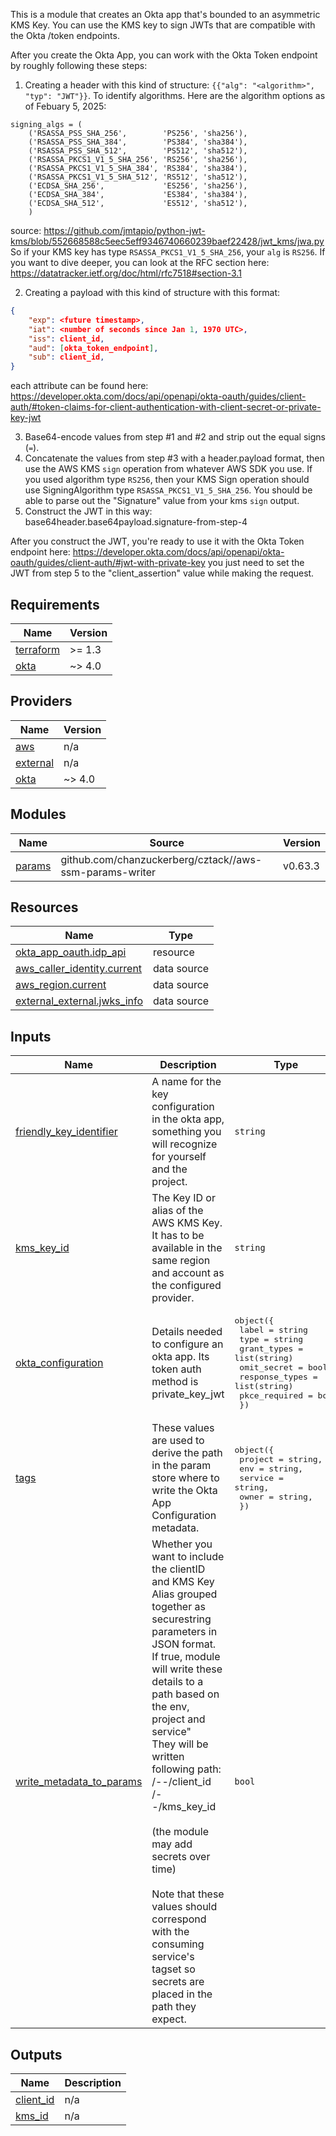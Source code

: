 This is a module that creates an Okta app that's bounded to an asymmetric KMS Key. You can use the KMS key to sign JWTs that are compatible with the Okta /token endpoints. 

After you create the Okta App, you can work with the Okta Token endpoint by roughly following these steps:
1. Creating a header with this kind of structure: `{{"alg": "<algorithm>", "typ": "JWT"}}`. To identify algorithms. Here are the algorithm options as of Febuary 5, 2025:
```
signing_algs = (
    ('RSASSA_PSS_SHA_256',        'PS256', 'sha256'),
    ('RSASSA_PSS_SHA_384',        'PS384', 'sha384'),
    ('RSASSA_PSS_SHA_512',        'PS512', 'sha512'),
    ('RSASSA_PKCS1_V1_5_SHA_256', 'RS256', 'sha256'),
    ('RSASSA_PKCS1_V1_5_SHA_384', 'RS384', 'sha384'),
    ('RSASSA_PKCS1_V1_5_SHA_512', 'RS512', 'sha512'),
    ('ECDSA_SHA_256',             'ES256', 'sha256'),
    ('ECDSA_SHA_384',             'ES384', 'sha384'),
    ('ECDSA_SHA_512',             'ES512', 'sha512'),
    )
```
source: https://github.com/jmtapio/python-jwt-kms/blob/552668588c5eec5eff9346740660239baef22428/jwt_kms/jwa.py 
So if your KMS key has type `RSASSA_PKCS1_V1_5_SHA_256`, your `alg` is `RS256`. If you want to dive deeper, you can look at the RFC section here: https://datatracker.ietf.org/doc/html/rfc7518#section-3.1

2. Creating a payload with this kind of structure with this format:
```json
{
    "exp": <future timestamp>,
    "iat": <number of seconds since Jan 1, 1970 UTC>,
    "iss": client_id,
    "aud": [okta_token_endpoint],
    "sub": client_id,
}
```
each attribute can be found here: https://developer.okta.com/docs/api/openapi/okta-oauth/guides/client-auth/#token-claims-for-client-authentication-with-client-secret-or-private-key-jwt

3. Base64-encode values from step #1 and #2 and strip out the equal signs (`=`). 
4. Concatenate the values from step #3 with a header.payload format, then use the AWS KMS `sign` operation from whatever AWS SDK you use. If you used algorithm type `RS256`, then your KMS Sign operation should use SigningAlgorithm type `RSASSA_PKCS1_V1_5_SHA_256`. You should be able to parse out the "Signature" value from your kms `sign` output. 
5. Construct the JWT in this way: base64header.base64payload.signature-from-step-4

After you construct the JWT, you're ready to use it with the Okta Token endpoint here: https://developer.okta.com/docs/api/openapi/okta-oauth/guides/client-auth/#jwt-with-private-key
you just need to set the JWT from step 5 to the "client_assertion" value while making the request.

<!-- START -->
## Requirements

| Name | Version |
|------|---------|
| <a name="requirement_terraform"></a> [terraform](#requirement\_terraform) | >= 1.3 |
| <a name="requirement_okta"></a> [okta](#requirement\_okta) | ~> 4.0 |

## Providers

| Name | Version |
|------|---------|
| <a name="provider_aws"></a> [aws](#provider\_aws) | n/a |
| <a name="provider_external"></a> [external](#provider\_external) | n/a |
| <a name="provider_okta"></a> [okta](#provider\_okta) | ~> 4.0 |

## Modules

| Name | Source | Version |
|------|--------|---------|
| <a name="module_params"></a> [params](#module\_params) | github.com/chanzuckerberg/cztack//aws-ssm-params-writer | v0.63.3 |

## Resources

| Name | Type |
|------|------|
| [okta_app_oauth.idp_api](https://registry.terraform.io/providers/okta/okta/latest/docs/resources/app_oauth) | resource |
| [aws_caller_identity.current](https://registry.terraform.io/providers/hashicorp/aws/latest/docs/data-sources/caller_identity) | data source |
| [aws_region.current](https://registry.terraform.io/providers/hashicorp/aws/latest/docs/data-sources/region) | data source |
| [external_external.jwks_info](https://registry.terraform.io/providers/hashicorp/external/latest/docs/data-sources/external) | data source |

## Inputs

| Name | Description | Type | Default | Required |
|------|-------------|------|---------|:--------:|
| <a name="input_friendly_key_identifier"></a> [friendly\_key\_identifier](#input\_friendly\_key\_identifier) | A name for the key configuration in the okta app, something you will recognize for yourself and the project. | `string` | n/a | yes |
| <a name="input_kms_key_id"></a> [kms\_key\_id](#input\_kms\_key\_id) | The Key ID or alias of the AWS KMS Key. It has to be available in the same region and account as the configured provider. | `string` | n/a | yes |
| <a name="input_okta_configuration"></a> [okta\_configuration](#input\_okta\_configuration) | Details needed to configure an okta app. Its token auth method is private\_key\_jwt | <pre>object({<br>    label          = string<br>    type           = string<br>    grant_types    = list(string)<br>    omit_secret    = bool<br>    response_types = list(string)<br>    pkce_required  = bool<br>  })</pre> | n/a | yes |
| <a name="input_tags"></a> [tags](#input\_tags) | These values are used to derive the path in the param store where to write the Okta App Configuration metadata. | <pre>object({<br>    project = string,<br>    env     = string,<br>    service = string,<br>    owner   = string,<br>  })</pre> | n/a | yes |
| <a name="input_write_metadata_to_params"></a> [write\_metadata\_to\_params](#input\_write\_metadata\_to\_params) | Whether you want to include the clientID and KMS Key Alias grouped together as securestring parameters in JSON format. If true, module will write these details to a path based on the env, project and service"<br>  They will be written following path:<br>    /<project>-<env>-<service>/client\_id<br>    /<project>-<env>-<service>/kms\_key\_id<br><br>  (the module may add secrets over time)<br><br>  Note that these values should correspond with the consuming service's tagset so secrets are placed in the path they expect. | `bool` | n/a | yes |

## Outputs

| Name | Description |
|------|-------------|
| <a name="output_client_id"></a> [client\_id](#output\_client\_id) | n/a |
| <a name="output_kms_id"></a> [kms\_id](#output\_kms\_id) | n/a |
<!-- END -->